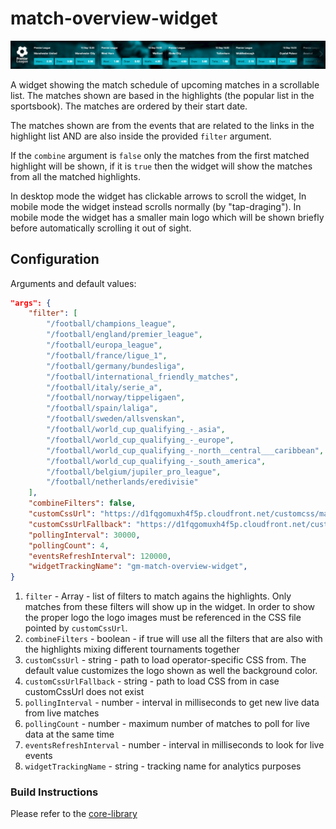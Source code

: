 # match-overview-widget

![](./screenshot.png)

A widget showing the match schedule of upcoming matches in a scrollable list. The matches shown are based in the highlights (the popular list in the sportsbook). The matches are ordered by their start date.

The matches shown are from the events that are related to the links in the highlight list AND are also inside the provided `filter` argument.

If the `combine` argument is `false` only the matches from the first matched highlight will be shown, if it is `true` then the widget will show the matches from all the matched highlights.

In desktop mode the widget has clickable arrows to scroll the widget, In mobile mode the widget instead scrolls normally (by "tap-draging"). In mobile mode the widget has a smaller main logo which will be shown briefly before automatically scrolling it out of sight.

## Configuration

Arguments and default values:
```json
"args": {
    "filter": [
        "/football/champions_league",
        "/football/england/premier_league",
        "/football/europa_league",
        "/football/france/ligue_1",
        "/football/germany/bundesliga",
        "/football/international_friendly_matches",
        "/football/italy/serie_a",
        "/football/norway/tippeligaen",
        "/football/spain/laliga",
        "/football/sweden/allsvenskan",
        "/football/world_cup_qualifying_-_asia",
        "/football/world_cup_qualifying_-_europe",
        "/football/world_cup_qualifying_-_north__central___caribbean",
        "/football/world_cup_qualifying_-_south_america",
        "/football/belgium/jupiler_pro_league",
        "/football/netherlands/eredivisie"
    ],
    "combineFilters": false,
    "customCssUrl": "https://d1fqgomuxh4f5p.cloudfront.net/customcss/match-overview-widget/{customer}/style.css",
    "customCssUrlFallback": "https://d1fqgomuxh4f5p.cloudfront.net/customcss/match-overview-widget/kambi/style.css",
    "pollingInterval": 30000,
    "pollingCount": 4,
    "eventsRefreshInterval": 120000,
    "widgetTrackingName": "gm-match-overview-widget",
}
```

1.  `filter` - Array<string> - list of filters to match agains the highlights. Only matches from these filters will show up in the widget. In order to show the proper logo the logo images must be referenced in the CSS file pointed by `customCssUrl`.
2. `combineFilters` - boolean - if true will use all the filters that are also with the highlights mixing different tournaments together
3. `customCssUrl` - string - path to load operator-specific CSS from. The default value customizes the logo shown as well the background color.
4. `customCssUrlFallback` - string - path to load CSS from in case customCssUrl does not exist
5. `pollingInterval` - number - interval in milliseconds to get new live data from live matches
6. `pollingCount` - number - maximum number of matches to poll for live data at the same time
7. `eventsRefreshInterval` - number - interval in milliseconds to look for live events
8. `widgetTrackingName` - string - tracking name for analytics purposes

### Build Instructions

Please refer to the [core-library](https://github.com/kambi-sportsbook-widgets/widget-core-library)
